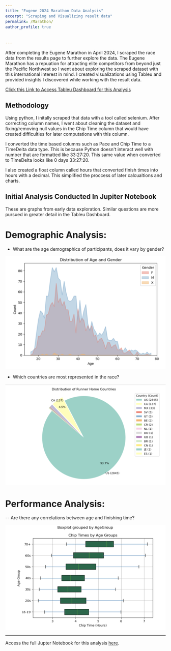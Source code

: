 ```yaml
---
title: "Eugene 2024 Marathon Data Analysis"
excerpt: "Scraping and Visualizing result data"
permalink: /Marathon/
author_profile: true


---
```


After completing the Eugene Marathon in April 2024, I scraped the race data from the results page to further explore the data. The Eugene Marathon has a repuation for attracting elite competitors from beyond just the Pacific Northwest so I went about exploring the scraped dataset with this international interest in mind. I created visualizations using Tableu and provided insights I discovered while working with the result data.

[Click this Link to Access Tableu Dashboard for this Analysis]([https://www.theguardian.com/music/2018/oct/05/10-years-of-spotify-should-we-celebrate-or-despair](https://public.tableau.com/views/MarathonDashboard_17158347674300/Dashboard1?:language=en-US&:sid=&:display_count=n&:origin=viz_share_link)) 




## Methodology

Using python, I initally scraped that data with a tool called selenium. After correcting column names, I went about cleaning the dataset and fixing/removing null values in the Chip Time column that would have created difficulties for later computations with this column. 

I converted the time based columns such as Pace and Chip Time to a TimeDelta data type. This is because Python doesn't interact well with number that are formatted like 33:27:20. This same value when converted to TimeDelta looks like 0 days 33:27:20. 

I also created a float column called hours that converted finish times into hours with a decimal. This simplified the proccess of later calcualtions and charts.

## Initial Analysis Conducted In Jupiter Notebook

These are graphs from early data exploration. Similar questions are more pursued in greater detail in the Tableu Dashboard.

# Demographic Analysis:

  
- What are the age demographics of participants, does it vary by gender?

![ ](/files/gender_area.png)


- Which countries are most represented in the race?

![ ](/files/country_pie.png)



# Performance Analysis:

-- Are there any correlations between age and finishing time?

![ ](/files/agebox.png)




---


Access the full Jupter Notebook for this analysis [here](https://github.com/guymonmatt/guymonmatt.github.io/blob/master/notebooks/Eugene_Marathon_2024_results.ipynb).
